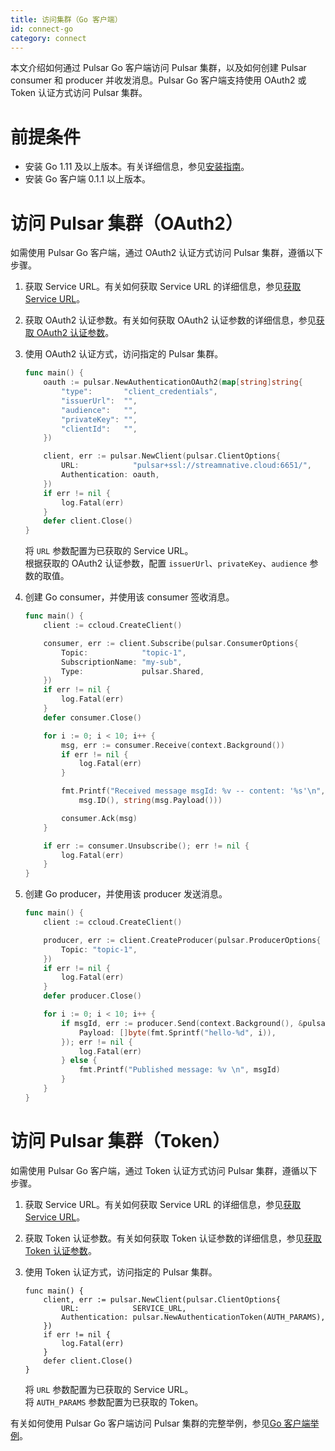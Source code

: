 ```yaml
---
title: 访问集群（Go 客户端）
id: connect-go
category: connect
---
```


本文介绍如何通过 Pulsar Go 客户端访问 Pulsar 集群，以及如何创建 Pulsar consumer 和 producer 并收发消息。Pulsar Go 客户端支持使用 OAuth2 或 Token 认证方式访问 Pulsar 集群。

# 前提条件

- 安装 Go 1.11 及以上版本。有关详细信息，参见[安装指南](http://golang.org/doc/install)。
- 安装 Go 客户端 0.1.1 以上版本。

# 访问 Pulsar 集群（OAuth2）

如需使用 Pulsar Go 客户端，通过 OAuth2 认证方式访问 Pulsar 集群，遵循以下步骤。

1. 获取 Service URL。有关如何获取 Service URL 的详细信息，参见[获取 Service URL](/connect/overview.md#获取-service-url)。

2. 获取 OAuth2 认证参数。有关如何获取 OAuth2 认证参数的详细信息，参见[获取 OAuth2 认证参数](/connect/overview.md#获取-oauth2-认证参数)。

3. 使用 OAuth2 认证方式，访问指定的 Pulsar 集群。

    ```go
    func main() {
        oauth := pulsar.NewAuthenticationOAuth2(map[string]string{
            "type":       "client_credentials",
            "issuerUrl":  "",
            "audience":   "",
            "privateKey": "",
            "clientId":   "",
        })

        client, err := pulsar.NewClient(pulsar.ClientOptions{
            URL:            "pulsar+ssl://streamnative.cloud:6651/",
            Authentication: oauth,
        })
        if err != nil {
            log.Fatal(err)
        }
        defer client.Close()
    }
    ```

    将 `URL` 参数配置为已获取的 Service URL。  
    根据获取的 OAuth2 认证参数，配置 `issuerUrl`、`privateKey`、`audience` 参数的取值。

4. 创建 Go consumer，并使用该 consumer 签收消息。

    ```go
    func main() {
        client := ccloud.CreateClient()

        consumer, err := client.Subscribe(pulsar.ConsumerOptions{
            Topic:            "topic-1",
            SubscriptionName: "my-sub",
            Type:             pulsar.Shared,
        })
        if err != nil {
            log.Fatal(err)
        }
        defer consumer.Close()

        for i := 0; i < 10; i++ {
            msg, err := consumer.Receive(context.Background())
            if err != nil {
                log.Fatal(err)
            }

            fmt.Printf("Received message msgId: %v -- content: '%s'\n",
                msg.ID(), string(msg.Payload()))

            consumer.Ack(msg)
        }

        if err := consumer.Unsubscribe(); err != nil {
            log.Fatal(err)
        }
    }
    ```

5. 创建 Go producer，并使用该 producer 发送消息。

    ```go
    func main() {
        client := ccloud.CreateClient()

        producer, err := client.CreateProducer(pulsar.ProducerOptions{
            Topic: "topic-1",
        })
        if err != nil {
            log.Fatal(err)
        }
        defer producer.Close()

        for i := 0; i < 10; i++ {
            if msgId, err := producer.Send(context.Background(), &pulsar.ProducerMessage{
                Payload: []byte(fmt.Sprintf("hello-%d", i)),
            }); err != nil {
                log.Fatal(err)
            } else {
                fmt.Printf("Published message: %v \n", msgId)
            }
        }
    }
    ```

# 访问 Pulsar 集群（Token）

如需使用 Pulsar Go 客户端，通过 Token 认证方式访问 Pulsar 集群，遵循以下步骤。

1. 获取 Service URL。有关如何获取 Service URL 的详细信息，参见[获取 Service URL](/connect/overview.md#获取-service-url)。

2. 获取 Token 认证参数。有关如何获取 Token 认证参数的详细信息，参见[获取 Token 认证参数](/connect/overview.md#获取-token-认证参数)。

3. 使用 Token 认证方式，访问指定的 Pulsar 集群。

    ```shell
    func main() {
        client, err := pulsar.NewClient(pulsar.ClientOptions{
            URL:            SERVICE_URL,
            Authentication: pulsar.NewAuthenticationToken(AUTH_PARAMS),
        })
        if err != nil {
            log.Fatal(err)
        }
        defer client.Close()
    }
    ```

    将 `URL` 参数配置为已获取的 Service URL。  
    将 `AUTH_PARAMS` 参数配置为已获取的 Token。

有关如何使用 Pulsar Go 客户端访问 Pulsar 集群的完整举例，参见[Go 客户端举例](https://github.com/streamnative/pulsar-examples/tree/master/cloud/go)。